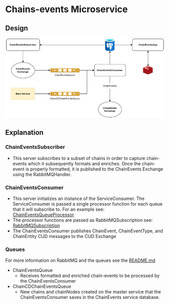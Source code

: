 # Chains-events Microservice
## Design
![](Chain_Events_Service.drawio.png)

## Explanation
### ChainEventsSubscriber
- This server subscribes to a subset of chains in order to capture chain-events which it subsequently
formats and enriches. Once the chain-event is properly formatted, it is published to the ChainEvents Exchange
using the RabbitMQHandler.
### ChainEventsConsumer
- This server initializes an instance of the ServiceConsumer. The ServiceConsumer is passed
a single processor function for each queue that it will subscribe to. For an example see: 
[ChainEventsQueueProcessor](ChainEventsConsumer/MessageProcessors/ChainEventsQueue.ts).
- The processor functions are passed as RabbitMQSubscription see: [RabbitMQSubscription](../../common-common/src/ServiceConsumer.ts)
- The ChainEventsConsumer publishes ChainEvent, ChainEventType, and ChainEntity CUD messages to the CUD Exchange
### Queues
For more information on RabbitMQ and the queues see the [README.md](../../common-common/src/rabbitmq/README.md)
- ChainEventsQueue
  - Receives formatted and enriched chain-events to be processed by the ChainEventsConsumer
- ChainCDChainEventsQueue
  - New chains and chainNodes created on the master service that the ChainEventsConsumer saves in the ChainEvents service
  database.
